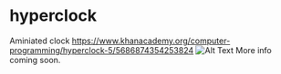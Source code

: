 # hyperclock
Aminiated clock
https://www.khanacademy.org/computer-programming/hyperclock-5/5686874354253824
![Alt Text](hyperclock1.gif)
More info coming soon.
